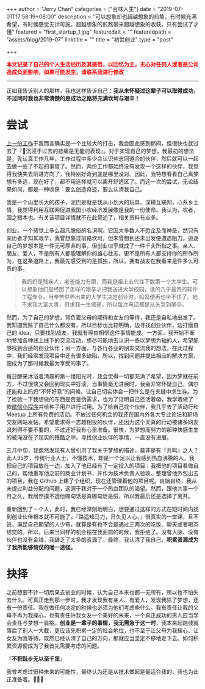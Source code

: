 +++
author = "Jerry Chan"
categories = ["百味人生"]
date = "2019-07-01T17:58:19+08:00"
description = "可以想象却也超越想象的煎熬，有时候充满希望，有时候感觉无计可施。超越想象的煎熬带来超越想象的收获，只有尝试了才懂"
featured = "first_startup_1.jpg"
featuredalt = ""
featuredpath = "assets/blog/2019-07"
linktitle = ""
title = "初尝创业"
type = "post"

+++

__<font color="red">本文记录了自己的个人生活经历及其感悟，以回忆为主，无心对任何人或者是公司造成负面影响，如果可能发生，请联系我进行修改</font>__

---

正如我告诉别人的那样，我也这样告诉自己：__我从未怀疑过这辈子可以取得成功，不过同时我也非常清楚的是成功之路将充满坎坷与艰辛！__

# 尝试

[上一份工作](../job2)于我而言确实是一个比较大的打击，我会因此感到郁闷，但很快也就过去了『:punch:沉浸于过去的悲痛是无能的表现』。对于实现自己的梦想，我最初的想法是，先认真工作几年，工作过程中多少会认识些志同道合的伙伴，然后就可以一起去做一些了不起的事情了。然而，两份工作都始终没有发现一个这样的伙伴，我觉得我快失去前进方向了，我特别好奇到底是哪里没对。因此，我特想看看自己离梦想有多远，现在好了，都不用选择就可以离开舒适区了。而这一次的尝试，无论结果如何，都是一种收获：要么创造奇迹，要么认清我自己。

我是一个山里长大的孩子，泥巴是就是我从小到大的玩具。深耕互联网，心系乡土情，我觉得利用互联网促进我国小农经济发展像是我的一份使命。我认为，农者，国之根本也。有关该项目详情就不在此赘述了，相关资料有点多。

创业，一个感觉上多么超凡脱俗的名词啊。它因大多数人不愿企及而神圣，然只有亲历者才知其艰辛，我曾想象过前路坎坷，但未曾想到还未出发便遭遇阻力。追逐自己的梦想本是一件无可厚非的事，但创业似乎就成了一件千夫所指之事。亲人、朋友、爱人，不是所有人都能理解你的雄心壮志，更不是所有人都支持你的所作所为，在这条道路上，我最先感受到的是孤独，所以，拥有战友在我看来是件多么可贵的事。

> 我妈妈是残疾人，老爸能力有限，而我是祖上五代往下数第一个大学生。可以想象他们是经历了怎样的艰辛才把我送进大学校园，读的几乎最贵的软件工程专业。当辛苦供养出来的大学生决定创业时，妈妈便再也坐不住了。她不求我大富大贵，但求我一生顺遂，所以每次电话都是从头哭到尾:cry:。

然而，为了自己的梦想，背负着父母的期待和女友的等待，我还是自私地出发了。我知道我除了自己什么都没有，所以目标也比较明确，边寻找创业伙伴，边打磨自己的 idea，只要找到战友，我就有理由相信这件事情能成。一方面，我开始不断地参加各种线上线下的交流活动，想尽可能地去认识一些以梦想为轴的人，希望能够找到合适的创业伙伴；另一方面，与各行各业的朋友交流我的想法，在此过程中，我们经常发现项目中还有很多缺陷，所以，找到问题并提出相应的解决方案，便成为了那时候我最为享受的事了。

每日醒来沐浴着清晨的第一缕阳光时，我会觉得一切都充满了希望，因为梦就在前方，不过很快又会回到现实中打滚。当事情毫无进展时，我会非常怀疑自己，偶尔还能和上妈妈“不怀好意”的问候，让自己切实体会一把什么是在夹缝中求生存。为了检验一下我想做的东西是否是伪需求，也为了证明自己还活着:scream:，我学着做了款[微信小程序](https://github.com/canovie/pleasure-mall-producer)并给种子用户进行试用。为了给自己找个伙伴，我几乎去了活动行和 Meetup 上所有免费的活动。不放过任何机会的我还在国内外各大专业论坛和职场交友网站发帖，希望能求得一志趣相投的伙伴，还因为这个天真的行动被诸多网友讽刺得不要不要的，不过还好我有心里准备。很快，为梦想而努力的那种快感生生的被淹没在了现实的残酷之中。寻找创业伙伴的事情，一直没有进展。

三月中旬，我偶然发现有人曾引用了我关于梦想的描述，莫非是有『共鸣』之人？此人35岁，传统行业人士，不懂技术，却是一个足以让我感到热血沸腾的人。我把自己的项目放在一边，加入了他已经有了一定投入的项目；我把他的项目看做自己的，帮他重写他之前的商业计划书，并作为技术负责人验收、整理曾他外包出去的项目，我在 Github 上建了个组织，现在还管理着他的项目呢。自始自终，我从未提过利益分配的问题，这源于我对于一个热血团队的渴望。然而，跟他共事一个月之久，我居然摸不透他哪句话是真哪句话是假，所以我最后还是选择了离开。

重新回到了一个人，此时，我已经深刻地明白，想要通过这样的方式在短时间内找到创业伙伴根本就不可能了。『路遥知马力，日久见人心。』很真实的一堂课，且不说，满足自己期望的人少有，就算是有也不会是通过三两次的吃饭、聊天或者喝茶结交的。所以，后来当同样的机会摆在我面前的时候，我拒绝了。没有人脉、没有伙伴也没有金钱，我缺乏了太多的资源了。最终，我认清了我自己，__积累资源成为了我所能够倚仗的唯一途径。__

# 抉择

之前想要不计一切后果去创业的时候，认为自己本来也都一无所有，所以也不怕失去什么。可真正走到那一步时，我才发现我有亲人、有爱人，发现我除了梦想，还有一份责任。我在做任何决定的时候也必须为他们考虑些什么。我有责任让我的父母不再为我操心，也有责任许我女友一个美好的未来，一个真正成功的男人应当学会责任与梦想一肩挑。__创业是一辈子的事情，我无需急于这一时__，我本来起跑线就落后了别人一大截，更应该先积累一定的社会地位，也不至于让父母为我操心、让女友为我等待。既然已经认清了自己的方向，那就应当坚定不移地走下去。如何积累资源便成为了我首先需要考虑的问题。

『__不积跬步无以至千里__』

我曾考虑过很种未来的可能性，最终认为还是从技术做起是最适合我的，我也为此正准备着。:muscle::muscle::muscle: